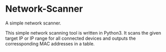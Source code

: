 # Network-Scanner
A simple network scanner.

This simple network scanning tool is written in Python3. It scans the given target IP or IP range 
for all connected devices and outputs the corressponding MAC addresses in a table.

